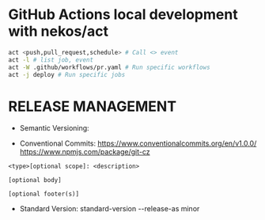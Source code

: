 # GitHub Actions local development with nekos/act
```sh
act <push,pull_request,schedule> # Call <> event
act -l # list job, event
act -W .github/workflows/pr.yaml # Run specific workflows
act -j deploy # Run specific jobs
```

# RELEASE MANAGEMENT
- Semantic Versioning:

- Conventional Commits:
https://www.conventionalcommits.org/en/v1.0.0/
https://www.npmjs.com/package/git-cz
```
<type>[optional scope]: <description>

[optional body]

[optional footer(s)]
```
- Standard Version:
standard-version --release-as minor